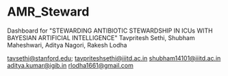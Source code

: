 # AMR_Steward
Dashboard for "STEWARDING ANTIBIOTIC STEWARDSHIP IN ICUs WITH BAYESIAN ARTIFICIAL INTELLIGENCE"
Tavpritesh Sethi, Shubham Maheshwari, Aditya Nagori, Rakesh Lodha

tavsethi@stanford.edu; tavpriteshsethi@iiitd.ac.in
shubham14101@iiitd.ac.in
aditya.kumar@igib.in
rlodha1661@gmail.com
